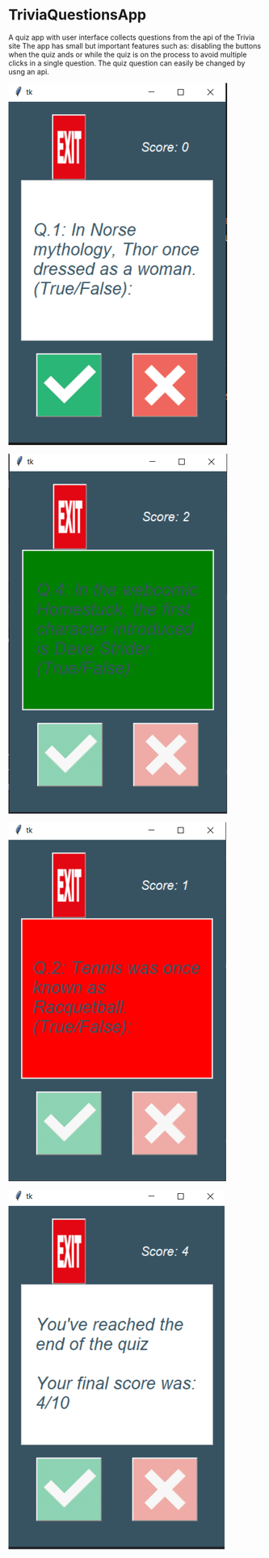 # TriviaQuestionsApp
A quiz app with user interface collects questions from the api of the Trivia site
The app has small but important features such as: disabling the buttons when the quiz ands or while the quiz is on the process to avoid multiple clicks in a single question.
The quiz question can easily be changed by usng an api.


![First Page](Images/FirstImage.PNG)

![Correct](Images/Correct.png)

![InCorrect](Images/Uncorrect.png)

![Game Over](Images/GameOver.png)
